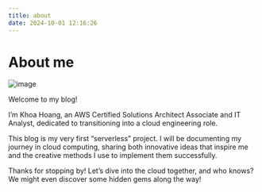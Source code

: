 ```yaml
---
title: about
date: 2024-10-01 12:16:26
---
```

# About me

![image](https://s3.amazonaws.com/blog.khoahoang.dev/images/ava.jpg)

Welcome to my blog! 

I’m Khoa Hoang, an AWS Certified Solutions Architect Associate and IT Analyst, dedicated to transitioning into a cloud engineering role.

This blog is my very first “serverless” project. I will be documenting my journey in cloud computing, sharing both innovative ideas that inspire me and the creative methods I use to implement them successfully.

Thanks for stopping by! Let’s dive into the cloud together, and who knows? We might even discover some hidden gems along the way!